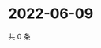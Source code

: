 # 2022-06-09

共 0 条

<!-- BEGIN WEIBO -->
<!-- 最后更新时间 Thu Jun 09 2022 07:01:28 GMT+0800 (China Standard Time) -->

<!-- END WEIBO -->
